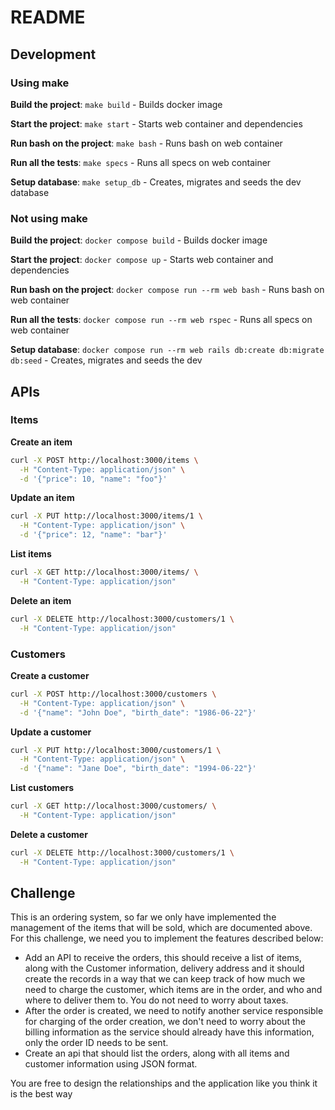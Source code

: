 # README
## Development

### Using make
**Build the project**: `make build` - Builds docker image

**Start the project**: `make start` - Starts web container and dependencies

**Run bash on the project**: `make bash` - Runs bash on web container

**Run all the tests**: `make specs` - Runs all specs on web container

**Setup database**: `make setup_db` - Creates, migrates and seeds the dev database

### Not using make

**Build the project**: `docker compose build` - Builds docker image

**Start the project**: `docker compose up` - Starts web container and dependencies

**Run bash on the project**: `docker compose run --rm web bash` - Runs bash on web container

**Run all the tests**: `docker compose run --rm web rspec` - Runs all specs on web container

**Setup database**: `docker compose run --rm web rails db:create db:migrate db:seed` - Creates, migrates and seeds the dev

## APIs

### Items

**Create an item**

```bash
curl -X POST http://localhost:3000/items \
  -H "Content-Type: application/json" \
  -d '{"price": 10, "name": "foo"}'
```

**Update an item**

```bash
curl -X PUT http://localhost:3000/items/1 \
  -H "Content-Type: application/json" \
  -d '{"price": 12, "name": "bar"}'
```

**List items**

```bash
curl -X GET http://localhost:3000/items/ \
  -H "Content-Type: application/json"
```

**Delete an item**

```bash
curl -X DELETE http://localhost:3000/customers/1 \
  -H "Content-Type: application/json"
```

### Customers

**Create a customer**

```bash
curl -X POST http://localhost:3000/customers \
  -H "Content-Type: application/json" \
  -d '{"name": "John Doe", "birth_date": "1986-06-22"}'
```

**Update a customer**

```bash
curl -X PUT http://localhost:3000/customers/1 \
  -H "Content-Type: application/json" \
  -d '{"name": "Jane Doe", "birth_date": "1994-06-22"}'
```

**List customers**

```bash
curl -X GET http://localhost:3000/customers/ \
  -H "Content-Type: application/json"
```

**Delete a customer**

```bash
curl -X DELETE http://localhost:3000/customers/1 \
  -H "Content-Type: application/json"
```

## Challenge

This is an ordering system, so far we only have implemented the management of the items that will be sold, which are documented above. For this challenge, we need you to implement the features described below:

- Add an API to receive the orders, this should receive a list of items, along with the Customer information, delivery address and it should create the records in a way that we can keep track of how much we need to charge the customer, which items are in the order, and who and where to deliver them to. You do not need to worry about taxes.
- After the order is created, we need to notify another service responsible for charging of the order creation, we don't need to worry about the billing information as the service should already have this information, only the order ID needs to be sent.
- Create an api that should list the orders, along with all items and customer information using JSON format.

You are free to design the relationships and the application like you think it is the best way
